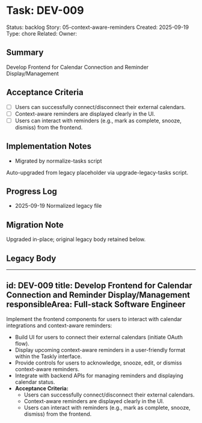 # Task: DEV-009
Status: backlog
Story: 05-context-aware-reminders
Created: 2025-09-19
Type: chore
Related:
Owner:

## Summary
Develop Frontend for Calendar Connection and Reminder Display/Management

## Acceptance Criteria
- [ ] Users can successfully connect/disconnect their external calendars.
- [ ] Context-aware reminders are displayed clearly in the UI.
- [ ] Users can interact with reminders (e.g., mark as complete, snooze, dismiss) from the frontend.

## Implementation Notes
- Migrated by normalize-tasks script

Auto-upgraded from legacy placeholder via upgrade-legacy-tasks script.

## Progress Log
- 2025-09-19 Normalized legacy file

## Migration Note
Upgraded in-place; original legacy body retained below.

## Legacy Body
---
id: DEV-009
title: Develop Frontend for Calendar Connection and Reminder Display/Management
responsibleArea: Full-stack Software Engineer
---
Implement the frontend components for users to interact with calendar integrations and context-aware reminders:
*   Build UI for users to connect their external calendars (initiate OAuth flow).
*   Display upcoming context-aware reminders in a user-friendly format within the Taskly interface.
*   Provide controls for users to acknowledge, snooze, edit, or dismiss context-aware reminders.
*   Integrate with backend APIs for managing reminders and displaying calendar status.
*   **Acceptance Criteria:**
    *   Users can successfully connect/disconnect their external calendars.
    *   Context-aware reminders are displayed clearly in the UI.
    *   Users can interact with reminders (e.g., mark as complete, snooze, dismiss) from the frontend.
